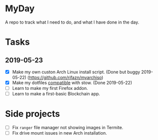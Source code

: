 # MyDay
A repo to track what I need to do, and what I have done in the day.

# Tasks

## 2019-05-23
- [x] Make my own custon Arch Linux install script. (Done but buggy 2019-05-22)
   (https://github.com/rifazn/myarchiso)
- [x] Make my dotfiles [compatible](https://git.sr.ht/~rifazn/dotfiles) with stow. (Done 2019-05-22)
- [ ] Learn to make my first Firefox addon.
- [ ] Learn to make a first-basic Blockchain app.

# Side projects
- [ ] Fix `ranger` file manager not showing images in Termite.
- [ ] Fix drive mount issues in new Arch installation.
